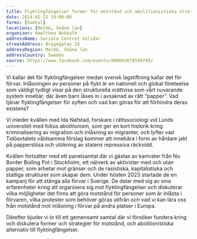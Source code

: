 ```yaml
---
title: Flyktingfängelser former för motstånd och abolitionistiska alternativ
date: 2024-02-22 19:00:00
forms: [Samtal]
locations: [Malmö, Skåne län]
organizer: Amalthea Bokkafé
addressName: Sociala Centret Solidar
streetAddress: Bragegatan 24
addressRegion: Malmö, Skåne län
addressCountry: Sweden
source: https://www.facebook.com/events/800042678599749/
---
```

Vi kallar det för flyktingfängelser medan svensk lagstiftning kallar det för förvar. Inlåsningen av personer på flykt är en nationell och global företeelse som väldigt tydligt visar på den strukturella orättvisa som vårt nuvarande system innebär, där även barn låses in i avsaknad av rätt “papper”. Vad tjänar flyktingfängelser för syften och vad kan göras för att förhindra deras existens? 

Vi inleder kvällen med Ida Nafstad, forskare i rättssociologi vid Lunds universitet med fokus abolitionism, som ger en kort historik kring kriminalisering av migration och inlåsning av migranter, och lyfter vad Tidöavtalets våldsamma förslag kommer att innebära i form av hårdare jakt på papperslösa och utökning av statens repressiva räckvidd.

Kvällen fortsätter med ett panelsamtal där vi gästas av kamrater från No Border Boiling Pot i Stockholm, ett nätverk av aktivister med och utan papper, som arbetar mot gränser och de rasistiska, kapitalistiska och statliga strukturer som skapar dem. Under hösten 2023 startade de en kampanj för att stänga alla förvar i Sverige. De delar med sig av sina erfarenheter kring att organisera sig mot flyktingfängelser och diskuterar vilka möjligheter det finns att göra motstånd för personer som är inlåsta i förvaren, vilka protester som behöver göras utifrån och vad vi kan lära oss från motstånd mot inlåsning i förvar på andra platser i Europa.

Därefter bjuder vi in till ett gemensamt samtal där vi försöker fundera kring och diskutera former och strategier för motstånd, och abolitionistiska alternativ till flyktingfängelser.
